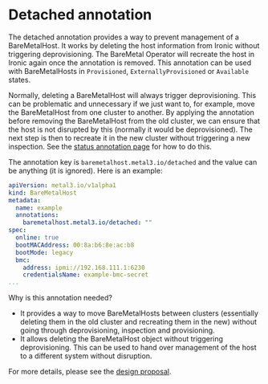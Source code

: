 # Detached annotation

The detached annotation provides a way to prevent management of a BareMetalHost.
It works by deleting the host information from Ironic without triggering deprovisioning.
The BareMetal Operator will recreate the host in Ironic again once the annotation is removed.
This annotation can be used with BareMetalHosts in `Provisioned`, `ExternallyProvisioned` or `Available` states.

Normally, deleting a BareMetalHost will always trigger deprovisioning.
This can be problematic and unnecessary if we just want to, for example, move the BareMetalHost from one cluster to another.
By applying the annotation before removing the BareMetalHost from the old cluster, we can ensure that the host is not disrupted by this (normally it would be deprovisioned).
The next step is then to recreate it in the new cluster without triggering a new inspection.
See the [status annotation page](./status_annotation.md) for how to do this.

The annotation key is `baremetalhost.metal3.io/detached` and the value can be anything (it is ignored).
Here is an example:

```yaml
apiVersion: metal3.io/v1alpha1
kind: BareMetalHost
metadata:
  name: example
  annotations:
    baremetalhost.metal3.io/detached: ""
spec:
  online: true
  bootMACAddress: 00:8a:b6:8e:ac:b8
  bootMode: legacy
  bmc:
    address: ipmi://192.168.111.1:6230
    credentialsName: example-bmc-secret
...
```

Why is this annotation needed?

- It provides a way to move BareMetalHosts between clusters (essentially deleting them in the old cluster and recreating them in the new) without going through deprovisioning, inspection and provisioning.
- It allows deleting the BareMetalHost object without triggering deprovisioning. This can be used to hand over management of the host to a different system without disruption.

For more details, please see the [design proposal](https://github.com/metal3-io/metal3-docs/blob/main/design/baremetal-operator/detached-annotation.md).
